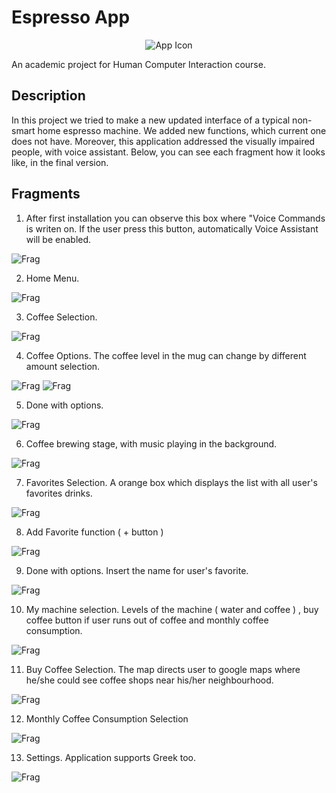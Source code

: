 # Espresso App

<p align="center">
  <img src="https://github.com/zaaachos/Espresso-machine-app/blob/master/app/src/main/ic_launcher-playstore.png" alt="App Icon" />
</p>

An academic project for Human Computer Interaction course.

## Description
In this project we tried to make a new updated interface of a typical non-smart home espresso machine. We added new functions, which current one does not have. Moreover, this application addressed the visually impaired people, with voice assistant.
Below, you can see each fragment how it looks like, in the final version.

## Fragments
1. After first installation you can observe this box where "Voice Commands is writen on. If the user press this button, automatically Voice Assistant will be enabled.

![Frag](https://github.com/zaaachos/Espresso-machine-app/blob/master/fragments_images/Screenshot_3.png)

2. Home Menu.

![Frag](https://github.com/zaaachos/Espresso-machine-app/blob/master/fragments_images/Screenshot_4.png)

3. Coffee Selection.

![Frag](https://github.com/zaaachos/Espresso-machine-app/blob/master/fragments_images/Screenshot_5.png)

4. Coffee Options. The coffee level in the mug can change by different amount selection.

![Frag](https://github.com/zaaachos/Espresso-machine-app/blob/master/fragments_images/Screenshot_6.png) ![Frag](https://github.com/zaaachos/Espresso-machine-app/blob/master/fragments_images/Screenshot_7.png)

5. Done with options.

![Frag](https://github.com/zaaachos/Espresso-machine-app/blob/master/fragments_images/Screenshot_8.png)

6. Coffee brewing stage, with music playing in the background.

![Frag](https://github.com/zaaachos/Espresso-machine-app/blob/master/fragments_images/Screenshot_9.png)

7. Favorites Selection. A orange box which displays the list with all user's favorites drinks.

![Frag](https://github.com/zaaachos/Espresso-machine-app/blob/master/fragments_images/Screenshot_10.png)

8. Add Favorite function ( + button )

![Frag](https://github.com/zaaachos/Espresso-machine-app/blob/master/fragments_images/Screenshot_11.png)

9. Done with options. Insert the name for user's favorite.

![Frag](https://github.com/zaaachos/Espresso-machine-app/blob/master/fragments_images/Screenshot_12.png)

10. My machine selection. Levels of the machine ( water and coffee ) , buy coffee button if user runs out of coffee and monthly coffee consumption.

![Frag](https://github.com/zaaachos/Espresso-machine-app/blob/master/fragments_images/Screenshot_13.png)

11. Buy Coffee Selection. The map directs user to google maps where he/she could see coffee shops near his/her neighbourhood.

![Frag](https://github.com/zaaachos/Espresso-machine-app/blob/master/fragments_images/Screenshot_14.png)

12. Monthly Coffee Consumption Selection

![Frag](https://github.com/zaaachos/Espresso-machine-app/blob/master/fragments_images/Screenshot_15.png)

13. Settings. Application supports Greek too.

![Frag](https://github.com/zaaachos/Espresso-machine-app/blob/master/fragments_images/Screenshot_16.png)


